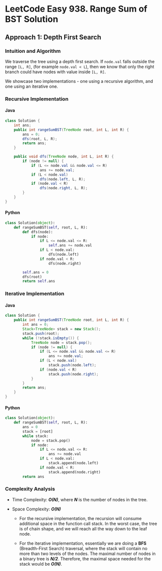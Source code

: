 # LeetCode Easy 938. Range Sum of BST Solution
## Approach 1: Depth First Search
### Intuition and Algorithm

We traverse the tree using a depth first search. If `node.val` falls outside the range `[L, R]`, (for example `node.val < L`), then we know that only the right branch could have nodes with value inside `[L, R]`.

We showcase two implementations - one using a recursive algorithm, and one using an iterative one.

### Recursive Implementation

#### Java
```java
class Solution {
    int ans;
    public int rangeSumBST(TreeNode root, int L, int R) {
        ans = 0;
        dfs(root, L, R);
        return ans;
    }

    public void dfs(TreeNode node, int L, int R) {
        if (node != null) {
            if (L <= node.val && node.val <= R)
                ans += node.val;
            if (L < node.val)
                dfs(node.left, L, R);
            if (node.val < R)
                dfs(node.right, L, R);
        }
    }
}
```

#### Python
```python
class Solution(object):
    def rangeSumBST(self, root, L, R):
        def dfs(node):
            if node:
                if L <= node.val <= R:
                    self.ans += node.val
                if L < node.val:
                    dfs(node.left)
                if node.val < R:
                    dfs(node.right)

        self.ans = 0
        dfs(root)
        return self.ans
```

### Iterative Implementation

#### Java
```java
class Solution {
    public int rangeSumBST(TreeNode root, int L, int R) {
        int ans = 0;
        Stack<TreeNode> stack = new Stack();
        stack.push(root);
        while (!stack.isEmpty()) {
            TreeNode node = stack.pop();
            if (node != null) {
                if (L <= node.val && node.val <= R)
                    ans += node.val;
                if (L < node.val)
                    stack.push(node.left);
                if (node.val < R)
                    stack.push(node.right);
            }
        }
        return ans;
    }
}
```

#### Python
```python
class Solution(object):
    def rangeSumBST(self, root, L, R):
        ans = 0
        stack = [root]
        while stack:
            node = stack.pop()
            if node:
                if L <= node.val <= R:
                    ans += node.val
                if L < node.val:
                    stack.append(node.left)
                if node.val < R:
                    stack.append(node.right)
        return ans
```

### Complexity Analysis

* Time Complexity: ***O(N)***, where ***N*** is the number of nodes in the tree.

* Space Complexity: ***O(N)***

    * For the recursive implementation, the recursion will consume additional space in the function call stack. In the worst case, the tree is of chain shape, and we will reach all the way down to the leaf node.

    * For the iterative implementation, essentially we are doing a **BFS** (Breadth-First Search) traversal, where the stack will contain no more than two levels of the nodes. The maximal number of nodes in a binary tree is ***N/2***. Therefore, the maximal space needed for the stack would be ***O(N)***.
